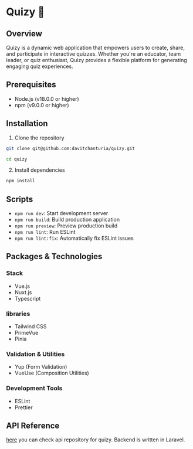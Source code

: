 # Quizy 🎲

## Overview

Quizy is a dynamic web application that empowers users to create, share, and participate in interactive quizzes. Whether you're an educator, team leader, or quiz enthusiast, Quizy provides a flexible platform for generating engaging quiz experiences.

## Prerequisites

- Node.js (v18.0.0 or higher)
- npm (v9.0.0 or higher)

## Installation

1. Clone the repository

```bash
git clone git@github.com:davitchanturia/quizy.git
```

```bash
cd quizy
```

2. Install dependencies

```bash
npm install
```

## Scripts

- `npm run dev`: Start development server
- `npm run build`: Build production application
- `npm run preview`: Preview production build
- `npm run lint`: Run ESLint
- `npm run lint:fix`: Automatically fix ESLint issues

## Packages & Technologies

### Stack

- Vue.js
- Nuxt.js
- Typescript

### libraries

- Tailwind CSS
- PrimeVue
- Pinia

### Validation & Utilities

- Yup (Form Validation)
- VueUse (Composition Utilities)

### Development Tools

- ESLint
- Prettier

## API Reference

[here](https://github.com/davitchanturia/quizy-api) you can check api repository for quizy. Backend is written in Laravel.

